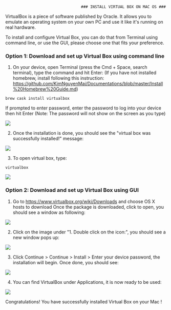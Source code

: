                                      ### INSTALL VIRTUAL BOX ON MAC OS ###

VirtualBox is a piece of software published by Oracle. It allows you to emulate an operating system on your own PC and use it like it's running on real hardware. 

To install and configure Virtual Box, you can do that from Terminal using command line, or use the GUI, please choose one that fits your preference.  

### Option 1: Download and set up Virtual Box using command line ###

1.	On your device, open Terminal (press the Cmd + Space, search terminal), type the command and hit Enter: 
(If you have not installed homebrew, install following this instruction: https://github.com/KimNguyenMai/Documentations/blob/master/Install%20Homebrew%20Guide.md) 

``` brew cask install virtualbox ```

If prompted to enter password, enter the password to log into your device then hit Enter (Note: The password will not show on the screen as you type) 

![](images/VMusingHomeBrew.png)

2.	Once the installation is done, you should see the "virtual box was successfully installed!" message:  

 ![](images/MacVMInstalled.png)

3. To open virtual box, type: 

```virtualbox ```

 ![](images/openVMonMac.png)


### Option 2: Download and set up Virtual Box using GUI ###

1. Go to https://www.virtualbox.org/wiki/Downloads and choose OS X hosts to download 
Once the package is downloaded, click to open, you should see a window as following: 

![](images/MacVMGUI.png)

2. Click on the image under "1. Double click on the icon:", you should see a new window pops up:
 
![](images/MacVMGUI2.png)

3. Click Continue > Continue > Install > Enter your device password, the installation will begin. Once done, you should see: 

![](images/MacVMGUI3.png)

4. You can find VirtualBox under Applications, it is now ready to be used:  

 ![](images/openVMonMacGUI.png)

Congratulations! You have successfully installed Virtual Box on your Mac ! 

